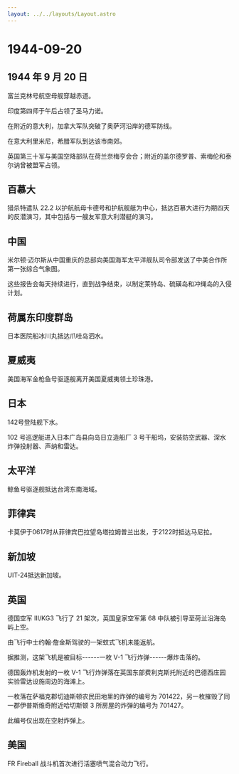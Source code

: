 ```yaml
---
layout: ../../layouts/Layout.astro
---
```


# 1944-09-20

## 1944 年 9 月 20 日

富兰克林号航空母舰穿越赤道。

印度第四师于午后占领了圣马力诺。

在附近的意大利，加拿大军队突破了奥萨河沿岸的德军防线。

在意大利里米尼，希腊军队到达该市南郊。

英国第三十军与美国空降部队在荷兰奈梅亨会合；附近的盖尔德罗普、索梅伦和泰尔讷曾被盟军占领。

## 百慕大

猎杀特遣队 22.2
以护航航母卡德号和护航舰艇为中心，抵达百慕大进行为期四天的反潜演习，其中包括与一艘友军意大利潜艇的演习。

## 中国

米尔顿·迈尔斯从中国重庆的总部向美国海军太平洋舰队司令部发送了中美合作所第一张综合气象图。

这些报告会每天持续进行，直到战争结束，以制定莱特岛、硫磺岛和冲绳岛的入侵计划。

## 荷属东印度群岛

日本医院船冰川丸抵达爪哇岛泗水。

## 夏威夷

美国海军金枪鱼号驱逐舰离开美国夏威夷领土珍珠港。

## 日本

142号登陆舰下水。

102 号巡逻艇进入日本广岛县向岛日立造船厂 3
号干船坞，安装防空武器、深水炸弹投射器、声纳和雷达。

## 太平洋

鲸鱼号驱逐舰抵达台湾东南海域。

## 菲律宾

卡莫伊于0617时从菲律宾巴拉望岛塔拉姆普兰出发，于2122时抵达马尼拉。

## 新加坡

UIT-24抵达新加坡。

## 英国

德国空军 III/KG3 飞行了 21 架次，英国皇家空军第 68
中队被引导至荷兰沿海岛屿上空。

由飞行中士约翰·詹金斯驾驶的一架蚊式飞机未能返航。

据推测，这架飞机是被目标------一枚 V-1 飞行炸弹------爆炸击落的。

德国轰炸机发射的一枚 V-1
飞行炸弹落在英国东部费利克斯托附近的巴德西庄园实验雷达设施周边的海滩上。

一枚落在萨福克郡切迪斯顿农民田地里的炸弹的编号为
701422，另一枚摧毁了同一郡伊普斯维奇附近哈切斯顿 3 所房屋的炸弹的编号为
701427。

此编号仅出现在空射炸弹上。

## 美国

FR Fireball 战斗机首次进行活塞喷气混合动力飞行。